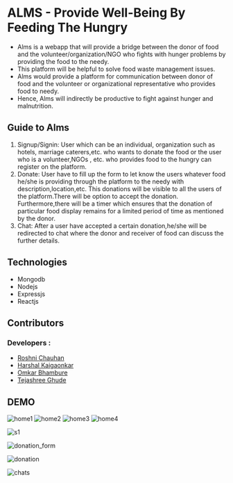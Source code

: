 # ALMS - Provide Well-Being By Feeding The Hungry 
  - Alms is a webapp that will provide a bridge between the donor of food and the
  volunteer/organization/NGO who fights with hunger problems by providing the food to the needy.
  - This platform will be helpful to solve food waste management issues.
  - Alms would provide a platform for communication between donor of food and the volunteer 
   or organizational representative who provides food to needy.
  - Hence, Alms will indirectly be productive to fight against hunger and malnutrition.  
  
## Guide to Alms
1. Signup/Signin:
User which can be an individual, organization such as hotels, marriage caterers,etc. who wants to 
donate the food or the user who is a volunteer,NGOs , etc. who provides food to the hungry 
can register on the platform.
2. Donate:
User have to fill up the form to let know the users whatever food he/she is providing through 
the platform to the needy with description,location,etc.
This donations will be visible to all the users of the platform.There will be option to accept 
the donation.
Furthermore,there will be a timer which ensures that the donation of particular food display remains 
for a limited period of time as mentioned by the donor.
3. Chat:
After a user have accepted a certain donation,he/she will be redirected to chat where the donor 
and receiver of food can discuss the further details.


## Technologies
- Mongodb
- Nodejs
- Expressjs
- Reactjs


## Contributors

### Developers :
- [Roshni Chauhan](https://github.com/Rosh9532)
- [Harshal Kaigaonkar](https://github.com/harshalkaigaonkar)
- [Omkar Bhambure](https://github.com/Omkar-0405)
- [Tejashree Ghude](https://github.com/teju1001)

## DEMO
![home1](https://user-images.githubusercontent.com/82097102/132108356-13499088-b46d-42e7-98d7-99fe777366da.png)
![home2](https://user-images.githubusercontent.com/82097102/132108358-00388eac-41fb-4e74-b61b-8c7dbb348fc3.png)
![home3](https://user-images.githubusercontent.com/82097102/132108361-463bd1b1-b037-457c-a441-861d5896b040.png)
![home4](https://user-images.githubusercontent.com/82097102/132108350-f16261ac-be76-4ce0-a2dd-1fed7d0dedbb.png)

![s1](https://user-images.githubusercontent.com/82097102/132108365-b25874e4-be0c-4fdc-8a6b-61bdbfdaca71.png)

![donation_form](https://user-images.githubusercontent.com/82097102/132108401-eb0d6db6-e5ee-49a0-8111-2ea150776fd8.png)

![donation](https://user-images.githubusercontent.com/82097102/132108369-cbc23e97-3437-4b02-974b-b366ab23d652.png)

![chats](https://user-images.githubusercontent.com/82097102/132108374-a12c49f2-890d-4e81-9e12-97664019cf2f.png)


  
  
